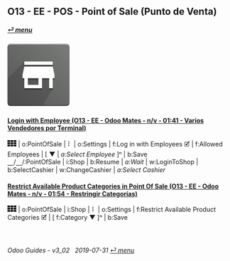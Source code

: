 ## O13 - EE - POS - Point of Sale (Punto de Venta)
#### [_&#x23CE; menu_](/en-us/o13/ee/en-us-o13-ee-guides_menu.md)  
### ![pos](/doc/img/point_of_sale.png)

#### [Login with Employee (O13 - EE - Odoo Mates - n/v - 01:41 - Varios Vendedores por Terminal)](https://youtube.com/embed/Nmafl3gA8aI?autoplay=1&start=0&end=0&rel=0)  
![apps](/doc/img/apps.png) | o:PointOfSale | &#x2807; | o:Settings | f:Log in with Employees &#x1F5F9; | f:Allowed Employees | \[ &#x25BC; | _a:Select Employee_ ]&#x207F; | b:Save  
&#x23BD;/&#x23BD;/:PointOfSale | i:Shop | b:Resume | _a:Wait_ | w:LoginToShop | b:SelectCashier | w:ChangeCashier | _a:Select Cashier_  

#### [Restrict Available Product Categories in Point Of Sale (O13 - EE - Odoo Mates - n/v - 01:54 - Restringir Categorías)](https://youtube.com/embed/EO-j2h2AUw4?autoplay=1&start=0&end=0&rel=0)  
![apps](/doc/img/apps.png) | o:PointOfSale | i:Shop | &#x2807; | o:Settings | f:Restrict Available Product Categories &#x1F5F9; | \[ f:Category &#x25BC; \]&#x207F; | b:Save  

<br>

###### Odoo Guides - v3_02 &nbsp; 2019-07-31  [_&#x23CE; menu_](/en-us/o13/ee/en-us-o13-ee-guides_menu.md)  
